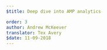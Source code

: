 ```yaml
---
$title: Deep dive into AMP analytics

order: 3
author: Andrew McKeever
translator: Tex Avery
$date: 11-09-2018
---
```

